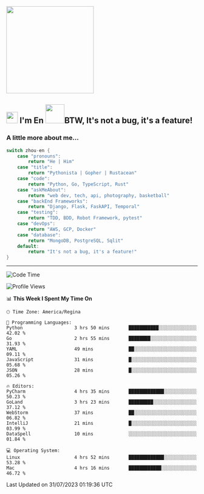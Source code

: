 <img align='center' src="https://media.giphy.com/media/GP1TJJSV4Ys1r64q2A/giphy.gif" width="230">

<h2><img src="https://emojis.slackmojis.com/emojis/images/1531849430/4246/blob-sunglasses.gif?1531849430" width="30"/> I'm En <img src="https://media.giphy.com/media/12oufCB0MyZ1Go/giphy.gif" width="50">BTW, It's not a bug, it's a feature!</h2>


<!-- <img align='right' src="https://media.giphy.com/media/M9gbBd9nbDrOTu1Mqx/giphy.gif" width="230"> -->


### A little more about me... 
<!--
```javascript
const zhou-en = {
    pronouns: "He" | "Him",
    title: "Pythonista" | "Gopher" | "Rustacean",
    code: ["Python", "Go", "Rust", "TypeScript"],
    askMeAbout: ["web dev", "tech", "app dev", "photography"],
    technologies: {
        backEnd: {
            python: ["Django", "Flask", "FaskAPI"],
            go: []
        },
        scraping: ["selenium", "scrapy", "spider"],
        testing: ["Robot Framework"],
        devOps: ["AWS", "Docker", "GCP", "Nginx"],
        databases: ["mongo", "postgresql", "sqlite"],
        misc: ["Firebase", "Heroku"]
    },
    architecture: ["Event Driven Architecture", "Microservices"],
    currentFocus: ["Temporal", "Rust"],
    funFact: "It's not a bug, it's a feature!"
};
```
  -->

```go
switch zhou-en {
    case "pronouns":
        return "He | Him"
    case "title":
        return "Pythonista | Gopher | Rustacean"
    case "code":
        return "Python, Go, TypeScript, Rust"
    case "askMeAbout":
        return "web dev, tech, api, photography, basketball"
    case "backEnd Frameworks":
        return "Django, Flask, FaskAPI, Temporal"
    case "testing":
        return "TDD, BDD, Robot Framework, pytest"
    case "devOps":
        return "AWS, GCP, Docker"
    case "database":
        return "MongoDB, PostgreSQL, Sqlit"
    default:
        return "It's not a bug, it's a feature!"
}
```




---
<!--START_SECTION:waka-->
![Code Time](http://img.shields.io/badge/Code%20Time-859%20hrs%204%20mins-blue)

![Profile Views](http://img.shields.io/badge/Profile%20Views-0-blue)

📊 **This Week I Spent My Time On** 

```text
🕑︎ Time Zone: America/Regina

💬 Programming Languages: 
Python                   3 hrs 50 mins       ███████████░░░░░░░░░░░░░░   42.02 % 
Go                       2 hrs 55 mins       ████████░░░░░░░░░░░░░░░░░   31.93 % 
YAML                     49 mins             ██░░░░░░░░░░░░░░░░░░░░░░░   09.11 % 
JavaScript               31 mins             █░░░░░░░░░░░░░░░░░░░░░░░░   05.68 % 
JSON                     28 mins             █░░░░░░░░░░░░░░░░░░░░░░░░   05.26 % 

🔥 Editors: 
PyCharm                  4 hrs 35 mins       █████████████░░░░░░░░░░░░   50.23 % 
GoLand                   3 hrs 23 mins       █████████░░░░░░░░░░░░░░░░   37.12 % 
WebStorm                 37 mins             ██░░░░░░░░░░░░░░░░░░░░░░░   06.82 % 
IntelliJ                 21 mins             █░░░░░░░░░░░░░░░░░░░░░░░░   03.99 % 
DataSpell                10 mins             ░░░░░░░░░░░░░░░░░░░░░░░░░   01.84 % 

💻 Operating System: 
Linux                    4 hrs 52 mins       █████████████░░░░░░░░░░░░   53.28 % 
Mac                      4 hrs 16 mins       ████████████░░░░░░░░░░░░░   46.72 % 
```


 Last Updated on 31/07/2023 01:19:36 UTC
<!--END_SECTION:waka-->
